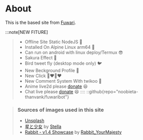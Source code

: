 # About
This is the based site from [Fuwari](https://github.com/saicaca/fuwari).

:::note[NEW FITURE]
> - Offline Site Static NodeJS 👻
> - Installed On Alpine Linux arm64 🥳
> - Can run on android with linux deploy/Termux 😎
> - Sakura Effect 🌸
> - Bird tweet fly (desktop mode only) 🐦
> - New Beckground Profile 🫣
> - New Click 💜❤️💜❤️
> - New Comment System With twikoo 🤖
> - Anime live2d please [donate](#) 😆 
> - Chat live please [donate](#) 😆
::::
::github{repo="noobieta-thanvank/fuwaribot"}

> ### Sources of images used in this site
> - [Unsplash](https://unsplash.com/)
> - [星と少女](https://www.pixiv.net/artworks/108916539) by [Stella](https://www.pixiv.net/users/93273965)
> - [Rabbit - v1.4 Showcase](https://civitai.com/posts/586908) by [Rabbit_YourMajesty](https://civitai.com/user/Rabbit_YourMajesty)